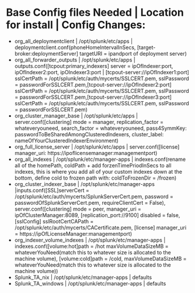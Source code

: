 # Base Config files Needed | Location for install | Config Changes: 

- org_all_deploymentclient | /opt/splunk/etc/apps | deploymentclient.conf(phoneHomeIntervalInSecs, [target-broker:deploymentServer] targetURI = ipandport of deployment server)
- org_all_forwarder_outputs | /opt/splunk/etc/apps | outputs.conf([tcpout:primary_indexers] server = ipOfIndexer:port, ipOfIndexer2:port, ipOIndexer3:port | [tcpout-server://ipOfIndexer1:port] sslCertPath = /opt/splunk/etc/auth/mycerts/SSLCERT.pem, sslPassword = passwordForSSLCERT.pem,[tcpout-server://ipOfIndexer2:port] sslCertPath = /opt/splunk/etc/auth/mycerts/SSLCERT.pem, sslPassword = passwordForSSLCERT.pem,[tcpout-server://ipOfIndexer3:port] sslCertPath = /opt/splunk/etc/auth/mycerts/SSLCERT.pem, sslPassword = passwordForSSLCERT.pem)
- org_cluster_manager_base | /opt/splunk/etc/apps | server.conf([clustering] mode = manager, replication_factor = whateveryouneed, search_factor = whateveryouneed, pass4SymmKey: passwordToBeSharedAmongClusteredIndexers, cluster_label: nameOfYourClusteredIndexerEnvironment)
- org_full_license_server | /opt/splunk/etc/apps | server.conf([license] manager_uri: https://ipoflicensemanager:managementport)
- org_all_indexes | /opt/splunk/etc/manager-apps | indexes.conf(rename all of the homePath, coldPath + add forzenTimePriodInSecs to all indexes, this is where you add all of your custom indexes down at the bottom, define cold to frozen path with: coldToFrozenDir = /frozen)
- org_cluster_indexer_base | /opt/splunk/etc/manager-apps |inputs.conf([SSL]serverCert = /opt/splunk/etc/auth/mycerts/SplunkServerCert.pem, password = passwordOfSplunkServerCert.pem, requireClientCert = False), server.conf([clustering] mode = peer, manager_uri = ipOfClusterManager:8089, [replication_port://9100] disabled = false, [sslConfig] sslRootCertCAPath = /opt/splunk/etc/auth/mycerts/CACertificate.pem, [license] manager_uri = https://ipOfLicenseManager:managementport)
- org_indexer_volume_indexes | /opt/splunk/etc/manager-apps | indexes.conf([volume:hot]path = /hot maxVolumeDataSizeMB = whateverYouNeed(match this to whatever size is allocated to the machine volume), [volume:cold]path = /cold, maxVolumeDataSizeMB = whateverYouNeed(match this to whatever size is allocated to the machine volume))
- Splunk_TA_nix | /opt/splunk/etc/manager-apps | defaults
- Splunk_TA_windows | /opt/splunk/etc/manager-apps | defaults

